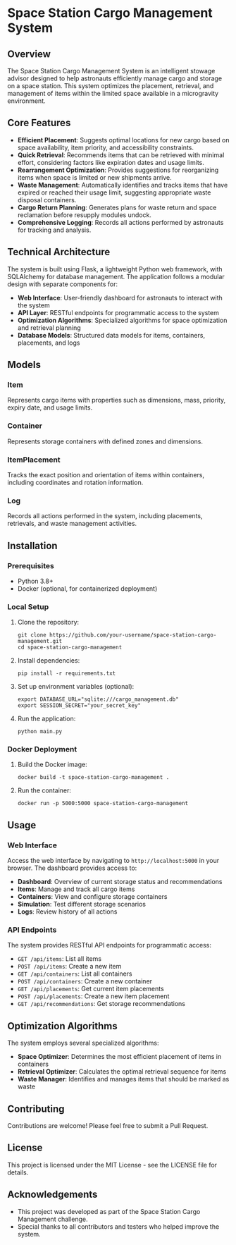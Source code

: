 # Space Station Cargo Management System

## Overview

The Space Station Cargo Management System is an intelligent stowage advisor designed to help astronauts efficiently manage cargo and storage on a space station. This system optimizes the placement, retrieval, and management of items within the limited space available in a microgravity environment.

## Core Features

- **Efficient Placement**: Suggests optimal locations for new cargo based on space availability, item priority, and accessibility constraints.
- **Quick Retrieval**: Recommends items that can be retrieved with minimal effort, considering factors like expiration dates and usage limits.
- **Rearrangement Optimization**: Provides suggestions for reorganizing items when space is limited or new shipments arrive.
- **Waste Management**: Automatically identifies and tracks items that have expired or reached their usage limit, suggesting appropriate waste disposal containers.
- **Cargo Return Planning**: Generates plans for waste return and space reclamation before resupply modules undock.
- **Comprehensive Logging**: Records all actions performed by astronauts for tracking and analysis.

## Technical Architecture

The system is built using Flask, a lightweight Python web framework, with SQLAlchemy for database management. The application follows a modular design with separate components for:

- **Web Interface**: User-friendly dashboard for astronauts to interact with the system
- **API Layer**: RESTful endpoints for programmatic access to the system
- **Optimization Algorithms**: Specialized algorithms for space optimization and retrieval planning
- **Database Models**: Structured data models for items, containers, placements, and logs

## Models

### Item
Represents cargo items with properties such as dimensions, mass, priority, expiry date, and usage limits.

### Container
Represents storage containers with defined zones and dimensions.

### ItemPlacement
Tracks the exact position and orientation of items within containers, including coordinates and rotation information.

### Log
Records all actions performed in the system, including placements, retrievals, and waste management activities.

## Installation

### Prerequisites
- Python 3.8+
- Docker (optional, for containerized deployment)

### Local Setup

1. Clone the repository:
   ```
   git clone https://github.com/your-username/space-station-cargo-management.git
   cd space-station-cargo-management
   ```

2. Install dependencies:
   ```
   pip install -r requirements.txt
   ```

3. Set up environment variables (optional):
   ```
   export DATABASE_URL="sqlite:///cargo_management.db"
   export SESSION_SECRET="your_secret_key"
   ```

4. Run the application:
   ```
   python main.py
   ```

### Docker Deployment

1. Build the Docker image:
   ```
   docker build -t space-station-cargo-management .
   ```

2. Run the container:
   ```
   docker run -p 5000:5000 space-station-cargo-management
   ```

## Usage

### Web Interface

Access the web interface by navigating to `http://localhost:5000` in your browser. The dashboard provides access to:

- **Dashboard**: Overview of current storage status and recommendations
- **Items**: Manage and track all cargo items
- **Containers**: View and configure storage containers
- **Simulation**: Test different storage scenarios
- **Logs**: Review history of all actions

### API Endpoints

The system provides RESTful API endpoints for programmatic access:

- `GET /api/items`: List all items
- `POST /api/items`: Create a new item
- `GET /api/containers`: List all containers
- `POST /api/containers`: Create a new container
- `GET /api/placements`: Get current item placements
- `POST /api/placements`: Create a new item placement
- `GET /api/recommendations`: Get storage recommendations

## Optimization Algorithms

The system employs several specialized algorithms:

- **Space Optimizer**: Determines the most efficient placement of items in containers
- **Retrieval Optimizer**: Calculates the optimal retrieval sequence for items
- **Waste Manager**: Identifies and manages items that should be marked as waste

## Contributing

Contributions are welcome! Please feel free to submit a Pull Request.

## License

This project is licensed under the MIT License - see the LICENSE file for details.

## Acknowledgements

- This project was developed as part of the Space Station Cargo Management challenge.
- Special thanks to all contributors and testers who helped improve the system.
